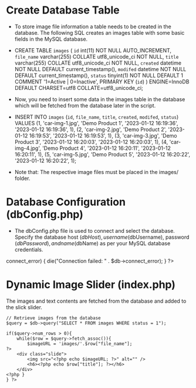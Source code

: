 # Create Database Table
- To store image file information a table needs to be created in the database. The following SQL creates an images table with some basic fields in the MySQL database.
- CREATE TABLE `images` (
  `id` int(11) NOT NULL AUTO_INCREMENT,
  `file_name` varchar(255) COLLATE utf8_unicode_ci NOT NULL,
  `title` varchar(255) COLLATE utf8_unicode_ci NOT NULL,
  `created` datetime NOT NULL DEFAULT current_timestamp(),
  `modifed` datetime NOT NULL DEFAULT current_timestamp(),
  `status` tinyint(1) NOT NULL DEFAULT 1 COMMENT '1=Active | 0=Inactive',
  PRIMARY KEY (`id`)
) ENGINE=InnoDB DEFAULT CHARSET=utf8 COLLATE=utf8_unicode_ci;

- Now, you need to insert some data in the images table in the database which will be fetched from the database later in the script.
- INSERT INTO `images` (`id`, `file_name`, `title`, `created`, `modifed`, `status`) VALUES
(1, 'car-img-1.jpg', 'Demo Product 1', '2023-01-12 16:19:36', '2023-01-12 16:19:36', 1),
(2, 'car-img-2.jpg', 'Demo Product 2', '2023-01-12 16:19:53', '2023-01-12 16:19:53', 1),
(3, 'car-img-3.jpg', 'Demo Product 3', '2023-01-12 16:20:03', '2023-01-12 16:20:03', 1),
(4, 'car-img-4.jpg', 'Demo Product 4', '2023-01-12 16:20:11', '2023-01-12 16:20:11', 1),
(5, 'car-img-5.jpg', 'Demo Product 5', '2023-01-12 16:20:22', '2023-01-12 16:20:22', 1);
- Note that: The respective image files must be placed in the images/ folder.

# Database Configuration (dbConfig.php)
- The dbConfig.php file is used to connect and select the database. Specify the database host ($dbHost), username ($dbUsername), password ($dbPassword), and name ($dbName) as per your MySQL database credentials.

<?php  
 
// Database configuration  
$dbHost     = "localhost";  
$dbUsername = "root";  
$dbPassword = "root";  
$dbName     = "codexworld_db";  
  
// Create database connection  
$db = new mysqli($dbHost, $dbUsername, $dbPassword, $dbName);  
  
// Check connection  
if ($db->connect_error) {  
    die("Connection failed: " . $db->connect_error);  
} 
 
?>

# Dynamic Image Slider (index.php)
The images and text contents are fetched from the database and added to the slick slider.
<div class="product-slider">
    <?php 
    // Include database configuration file 
    require 'dbConfig.php'; 
     
    // Retrieve images from the database 
    $query = $db->query("SELECT * FROM images WHERE status = 1"); 
     
    if($query->num_rows > 0){ 
        while($row = $query->fetch_assoc()){ 
            $imageURL = 'images/'.$row["file_name"]; 
    ?>
        <div class="slide">
            <img src="<?php echo $imageURL; ?>" alt="" />
            <h6><?php echo $row["title"]; ?></h6>
        </div>
    <?php } 
    } ?>
</div>
